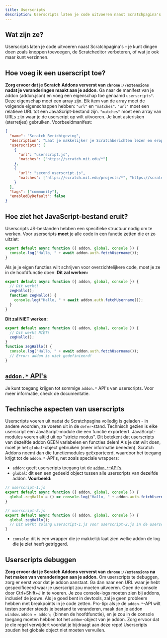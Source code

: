 ```yaml
---
title: Userscripts
description: Userscripts laten je code uitvoeren naast Scratchpagina's - je kunt dingen doen zoals knoppen toevoegen, de Scratcheditor verbeteren, of wat je maar ook kunt verzinnen.
---
```

## Wat zijn ze?
Userscripts laten je code uitvoeren naast Scratchpagina's - je kunt dingen doen zoals knoppen toevoegen, de Scratcheditor verbeteren, of wat je ook maar kunt verzinnen.

## Hoe voeg ik een userscript toe?
**Zorg ervoor dat je Scratch Addons ververst van `chrome://extensions` nadat je veranderingen maakt aan je addon.** 
Ga naar de manifest van je addon (addon.json) en voeg een eigenschap toe genaamd `userscripts"`. 
Deze eigenschap moet een array zijn. 
Elk item van de array moet de volgende eigenschappen hebben: `"url"` en `"matches"`. 
`"url"` moet een relatieve URL tot een JavaScript-bestand zijn. 
`"matches"` moet een array van URLs zijn waar je de userscript op wilt uitvoeren. Je kunt asterisken (sterretjes) gebruiken.
Voorbeeldmanifest:
```json
{
  "name": "Scratch Berichtgeving",
  "description": "Laat je makkelijker je Scratchberichten lezen en erop antwoorden.",
  "userscripts": [
    {
      "url": "userscript.js",
      "matches": ["https://scratch.mit.edu/*"]
    },
    {
      "url": "second_userscript.js",
      "matches": ["https://scratch.mit.edu/projects/*", "https://scratch.mit.edu/users/*"]
    }
  ],
  "tags": ["community"],
  "enabledByDefault": false
}
```

## Hoe ziet het JavaScript-bestand eruit?
Userscripts JS-bestanden hebben een specifieke structuur nodig om te werken. 
Voor userscripts **moet** je alle code in een functie zetten die er zo uitziet:
```js
export default async function ({ addon, global, console }) {
  console.log("Hallo, " + await addon.auth.fetchUsername());
}
```
Als je je eigen functies wilt schrijven voor overzichtelijkere code, moet je ze in de hoofdfunctie doen: 
**Dit zal werken:**
```js
export default async function ({ addon, global, console }) {
  // Dit werkt!
  zegHallo();
  function zegHallo() {
    console.log("Hallo, " + await addon.auth.fetchUsername());
  }
}
```
**Dit zal NIET werken:**
```js
export default async function ({ addon, global, console }) {
  // Dit werkt NIET!
  zegHallo();
}
function zegHallo() {
  console.log("Hallo, " + await addon.auth.fetchUsername());
  // Error: addon is niet gedefinieerd!
}
```

## [`addon.*` API's](/docs/developing/addon-apis-reference)
Je kunt toegang krijgen tot sommige  `addon.*` API's van userscripts. Voor meer informatie, check de documentatie.

## Technische aspecten van userscripts
Userscripts voeren uit nadat de Scratchpagina volledig is geladen - in andere woorden, ze voeren uit in de `defer`-stand.
Technisch gezien is elke userscript een JavaScript-module die een functie exporteert. JavaScript-modules voeren altijd uit op "stricte modus". 
Dit betekent dat userscripts van dezelfde addon GEEN variabelen en functies delen! Als je dat wilt doen, moet je het `global`-object gebruiken (meer informatie beneden).
Scratch Addons noemt dan die functiemodules geëxporteerd, waardoor het toegang krijgt tot de `addon.*`-API's, net zoals speciale wrappers:
- `addon`: geeft userscripts toegang tot de [`addon.*`-API's](/docs/developing/addon-apis-reference).
- `global`: dit een een gedeeld object tussen alle userscripts van dezelfde addon. **Voorbeeld:**
```js
// userscript-1.js
export default async function ({ addon, global, console }) {
  global.zegHallo = () => console.log("Hallo, " + addon.auth.fetchUsername());
}

// userscript-2.js
export default async function ({ addon, global, console }) {
  global.zegHallo();
  // Dit werkt zolang userscript-1.js voor userscript-2.js in de userscripts-array staat in de addon-manifest.
}
```
- `console`: dit is een wrapper die je makkelijk laat zien welke addon de log die je ziet heeft getriggerd.

## Userscripts debuggen
**Zorg ervoor dat je Scratch Addons ververst van `chrome://extensions` na het maken van veranderingen aan je addon.**
Om userscripts te debuggen, zorg er eerst voor dat je addon aanstaat.
Ga dan naar een URL waar je hebt gespecificeerd waar je userscript zou moeten uitvoeren.
Open de console door Ctrl+Shift+J in te voeren.
Je zou console-logs moeten zien bij addons, inclusief de jouwe. Als je goed bent in devtools, zal je geen probleem hebben met breakpoints in je code zetten.
Pro-tip: als je de `addon.*`-API wilt testen zonder steeds je bestand te veranderen, maak dan je addon `window.addon = addon;` (binnen de hoofdfunctie), en je zou in de console toegang moeten hebben tot het `addon`-object van je addon. Zorg ervoor dat je die regel verwijdert voordat je bijdraagt aan deze repo! Userscripts zouden het globale object niet moeten vervuilen.

